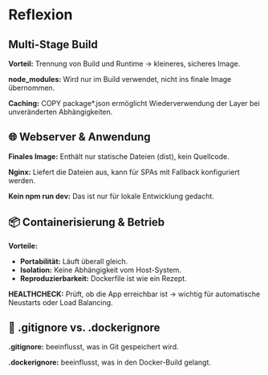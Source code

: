 # Reflexion

## Multi-Stage Build

**Vorteil:** Trennung von Build und Runtime → kleineres, sicheres Image.

**node_modules:** Wird nur im Build verwendet, nicht ins finale Image übernommen.

**Caching:** COPY package\*.json ermöglicht Wiederverwendung der Layer bei unveränderten Abhängigkeiten.

## 🌐 Webserver & Anwendung

**Finales Image:** Enthält nur statische Dateien (dist), kein Quellcode.

**Nginx:** Liefert die Dateien aus, kann für SPAs mit Fallback konfiguriert werden.

**Kein npm run dev:** Das ist nur für lokale Entwicklung gedacht.

## 📦 Containerisierung & Betrieb

**Vorteile:**

- **Portabilität:** Läuft überall gleich.
- **Isolation:** Keine Abhängigkeit vom Host-System.
- **Reproduzierbarkeit:** Dockerfile ist wie ein Rezept.

**HEALTHCHECK:** Prüft, ob die App erreichbar ist → wichtig für automatische Neustarts oder Load Balancing.

## 📁 .gitignore vs. .dockerignore

**.gitignore:** beeinflusst, was in Git gespeichert wird.

**.dockerignore:** beeinflusst, was in den Docker-Build gelangt.
